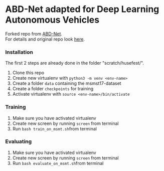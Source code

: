 # ABD-Net adapted for Deep Learning Autonomous Vehicles

Forked repo from [ABD-Net](<https://github.com/TAMU-VITA/ABD-Net>).  
For details and original repo look [here](<https://github.com/theodorhusefest/ABD-Net/blob/master/README_ORIG.md>).

### Installation
 The first 2 steps are already done in the folder "scratch/husefest/".

1. Clone this repo
2. Create new virtualenv with ```python3 -m venv <env-name>```
3. Create a folder ```data``` containing the msmst17-dataset
4. Create a folder ```checkpoints``` for training
4. Activate virtualenv with ```source <env-name>/bin/activate```

### Training

1. Make sure you have activated virtualenv
2. Create new screen by running ```screen``` from terminal
3. Run ```bash train_on_msmt.sh```from terminal

### Evaluating 

1. Make sure you have activated virtualenv
2. Create new screen by running ```screen``` from terminal
3. Run ```bash evaluate_on_msmt.sh```from terminal


